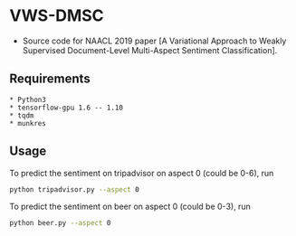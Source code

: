 # VWS-DMSC
  * Source code for NAACL 2019 paper [A Variational Approach to Weakly Supervised Document-Level Multi-Aspect Sentiment Classification].

## Requirements
    * Python3
    * tensorflow-gpu 1.6 -- 1.10
    * tqdm
    * munkres

## Usage
To predict the sentiment on tripadvisor on aspect 0 (could be 0-6), run
```bash
python tripadvisor.py --aspect 0
```
To predict the sentiment on beer on aspect 0 (could be 0-3), run
```bash
python beer.py --aspect 0
```
